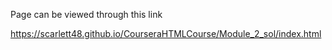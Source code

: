 Page can be viewed through this link 

https://scarlett48.github.io/CourseraHTMLCourse/Module_2_sol/index.html
